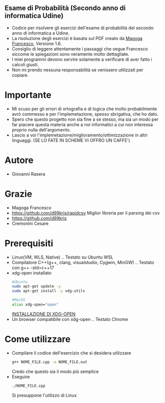 ## Esame di Probabilità (Secondo anno di informatica Udine)
- Codice per risolvere gli esercizi dell'esame di probabilità del secondo anno di informatica a Udine.
- La risoluzione degli esercizi è basata sul PDF creato da [Magoga Francesco](), Versione 1.6.
- Consiglio di leggere attentamente i passaggi che segue Francesco siccome le spiegazioni sono veramente molto 
dettagliate.
- I miei programmi devono servire solamente a verificare di aver fatto i calcoli giusti.
- Non mi prendo nessuna responsabilità se venissero utilizzati per copiare.

# Importante
- Mi scuso per gli errori di ortografia e di logica che molto probabilmente avrò commesso e per l'implemetazione, spesso sbrigativa, che ho dato.
- Spero che questo progetto non sia fine a se stesso, ma sia un modo per far piacere questa materia anche a noi informatici a cui non interessa proprio nulla dell'argomento.
- Lascio a voi l'implemetazione/miglioramento/ottimizzazione in altri linguaggi. (SE LO FATE IN SCHEME VI OFFRO UN CAFFE')

# Autore
- Giovanni Rasera

# Grazie
- Magoga Francesco
- https://github.com/d99kris/rapidcsv       Miglior libreria per il parsing dei csv
- https://github.com/d99kris
- Cremonini Cesare

# Prerequisiti
- Linux(VM, WLS, Native)                                    .. Testato su Ubuntu WSL
- Compilatore C++(g++, clang, visualstudio, Cygwin, MinGW)  .. Testato con  g++ -std=c++17
- xdg-open installato
    ```bash
    #Ubuntu
    sudo apt-get update -y
    sudo apt-get install -y xdg-utils
    ```
    ```bash
    #MacOS 
    alias xdg-open="open" 
    ```
    [INSTALLAZIONE DI XDG-OPEN](https://zoomadmin.com/HowToInstall/UbuntuPackage/xdg-utils)
- Un browser compatibile con xdg-open                       .. Testato Chrome

# Come utilizzare
- Compilare il codice dell'esercizio che si desidera utilizzare
    ```bash
    g++ NOME_FILE.cpp -o NOME_FILE.out
    ```
    Credo che questo sia il modo più semplice
- Eseguire
    ```bash
    ./NOME_FILE.cpp
    ```
    Si presuppone l'utilizzo di Linux